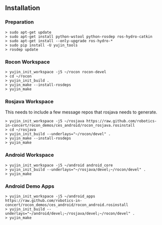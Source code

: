 ## Installation

### Preparation

```
> sudo apt-get update
> sudo apt-get install python-wstool python-rosdep ros-hydro-catkin
> sudo apt-get install --only-upgrade ros-hydro-*
> sudo pip install -U yujin_tools
> rosdep update
```

### Rocon Workspace

```
> yujin_init_workspace -j5 ~/rocon rocon-devel
> cd ~/rocon
> yujin_init_build .
> yujin_make --install-rosdeps
> yujin_make
```

### Rosjava Workspace

This needs to include a few message repos that rosjava needs to generate.

```
> yujin_init_workspace -j5 ~/rosjava https://raw.github.com/robotics-in-concert/rocon_demos/ces_android/rocon_rosjava.rosinstall
> cd ~/rosjava
> yujin_init_build --underlays="~/rocon/devel" .
> yujin_make --install-rosdeps
> yujin_make
```

### Android Workspace

```
> yujin_init_workspace -j5 ~/android android_core
> yujin_init_build --underlays="~/rosjava/devel;~/rocon/devel" .
> yujin_make
```

### Android Demo Apps

```
> yujin_init_workspace -j5 ~/android_apps https://raw.github.com/robotics-in-concert/rocon_demos/ces_android/rocon_android.rosinstall
> yujin_init_build --underlays="~/android/devel;~/rosjava/devel;~/rocon/devel" .
> yujin_make
```
